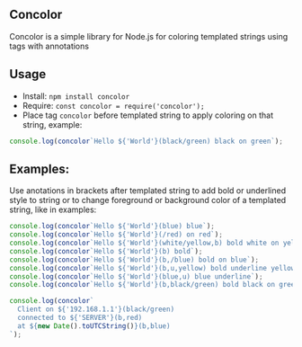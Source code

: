 ## Concolor

Concolor is a simple library for Node.js for coloring templated strings using
tags with annotations

## Usage

- Install: `npm install concolor`
- Require: `const concolor = require('concolor');`
- Place tag `concolor` before templated string to apply coloring on that string,
example:
```javascript
console.log(concolor`Hello ${'World'}(black/green) black on green`);
```

## Examples:

Use anotations in brackets after templated string to add bold or underlined
style to string or to change foreground or background color of a templated
string, like in examples:

```javascript
console.log(concolor`Hello ${'World'}(blue) blue`);
console.log(concolor`Hello ${'World'}(/red) on red`);
console.log(concolor`Hello ${'World'}(white/yellow,b) bold white on yellow`);
console.log(concolor`Hello ${'World'}(b) bold`);
console.log(concolor`Hello ${'World'}(b,/blue) bold on blue`);
console.log(concolor`Hello ${'World'}(b,u,yellow) bold underline yellow`);
console.log(concolor`Hello ${'World'}(blue,u) blue underline`);
console.log(concolor`Hello ${'World'}(b,black/green) bold black on green`);
```

```javascript
console.log(concolor`
  Client on ${'192.168.1.1'}(black/green)
  connected to ${'SERVER'}(b,red)
  at ${new Date().toUTCString()}(b,blue)
`);
```
